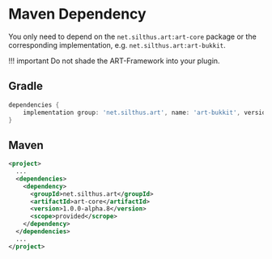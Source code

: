 # Maven Dependency

You only need to depend on the `net.silthus.art:art-core` package or the corresponding implementation, e.g. `net.silthus.art:art-bukkit`.

!!! important
    Do not shade the ART-Framework into your plugin.

## Gradle

```gradle
dependencies {
    implementation group: 'net.silthus.art', name: 'art-bukkit', version: '1.0.0-alpha.8'
}
```

## Maven

```xml
<project>
  ...
  <dependencies>
    <dependency>
      <groupId>net.silthus.art</groupId>
      <artifactId>art-core</artifactId>
      <version>1.0.0-alpha.8</version>
      <scope>provided</scrope>
    </dependency>
  </dependencies>
  ...
</project>
```
